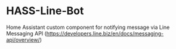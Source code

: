 # HASS-Line-Bot
Home Assistant custom component for notifying message via Line Messaging API (https://developers.line.biz/en/docs/messaging-api/overview/)
